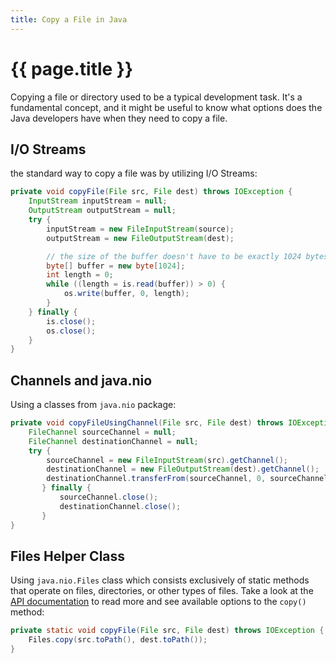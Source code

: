 ```yaml
---
title: Copy a File in Java
---
```

# {{ page.title }}
Copying a file or directory used to be a typical development task. It's a fundamental concept,
and it might be useful to know what options does the Java developers have when they need to copy a file.

## I/O Streams
the standard way to copy a file was by utilizing I/O Streams:
```JAVA
private void copyFile(File src, File dest) throws IOException {
    InputStream inputStream = null;
    OutputStream outputStream = null;
    try {
        inputStream = new FileInputStream(source);
        outputStream = new FileOutputStream(dest);

        // the size of the buffer doesn't have to be exactly 1024 bytes, try playing around with this number and see what effect it will have on the performance
        byte[] buffer = new byte[1024];
        int length = 0;
        while ((length = is.read(buffer)) > 0) {
            os.write(buffer, 0, length);
        }
    } finally {
        is.close();
        os.close();
    }
}
```

## Channels and java.nio
Using a classes from `java.nio` package:
```JAVA
private void copyFileUsingChannel(File src, File dest) throws IOException {
    FileChannel sourceChannel = null;
    FileChannel destinationChannel = null;
    try {
        sourceChannel = new FileInputStream(src).getChannel();
        destinationChannel = new FileOutputStream(dest).getChannel();
        destinationChannel.transferFrom(sourceChannel, 0, sourceChannel.size());
       } finally {
           sourceChannel.close();
           destinationChannel.close();
       }
}
```

## Files Helper Class
Using `java.nio.Files` class which consists exclusively of static methods that operate on files,
directories, or other types of files.
Take a look at the [API documentation](https://docs.oracle.com/javase/tutorial/essential/io/copy.html)
to read more and see available options to the `copy()` method:
```Java
private static void copyFile(File src, File dest) throws IOException {
    Files.copy(src.toPath(), dest.toPath());
}
```
